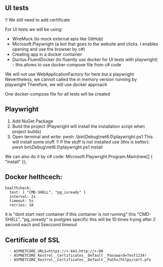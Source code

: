 ﻿## UI tests

!! We still need to add certificate

For UI tests we will be using:
- WireMock (to mock external apis like GitHub)
- Microsoft.Playwright (a bot that goes to the website and clicks. I enables opening and use the browser by c#)
- Creating app in a docker container 
- Ductus.FluentDocker (to fluently use docker for UI tests with playwright) - this allows to use docker-compose file from c# code

We will not use WebApplicationFactory for here but a playwright 
Nevertheless, we cannot called the in memory version running by playwright
Therefore, we will use docker approach

One docker-compose file for all tests will be created

## Playwright

1. Add NuGet Package
2. Build the project (Playwright will install the installation script when project builds)
3. Open terminal and write:
pwsh .\bin\Debug\net6.0\playwright.ps1
This will install some stuff. !! If the stuff is not installed use (this is better):
pwsh bin\Debug\net6.0\playwright.ps1 install

We can also do it by c# code:
Microsoft.Playwright.Program.Main(new[] { "install" });

## Docker helthcech:

    healthcheck:
      test: [ "CMD-SHELL", "pg_isready" ]
      interval: 2s
      timeout: 5s
      retries: 10

it is "dont start next container if this container is not running"
this "CMD-SHELL", "pg_isready" is postgres specific
this will be 10 times trying after 2 second each and 5seccond timeout

## Certificate of SSL
      - ASPNETCORE_URLS=https://+:443;http://+:80
      - ASPNETCORE_Kestrel__Certificates__Default__Password=Test1234!
      - ASPNETCORE_Kestrel__Certificates__Default__Path=/https/cert.pfx